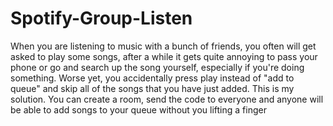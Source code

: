 # Spotify-Group-Listen
When you are listening to music with a bunch of friends, you often will get asked to play some songs, after a while it gets quite annoying to pass your phone or go and search up the song yourself, especially if you're doing something. Worse yet, you accidentally press play instead of "add to queue" and skip all of the songs that you have just added.
This is my solution.
You can create a room, send the code to everyone and anyone will be able to add songs to your queue without you lifting a finger
